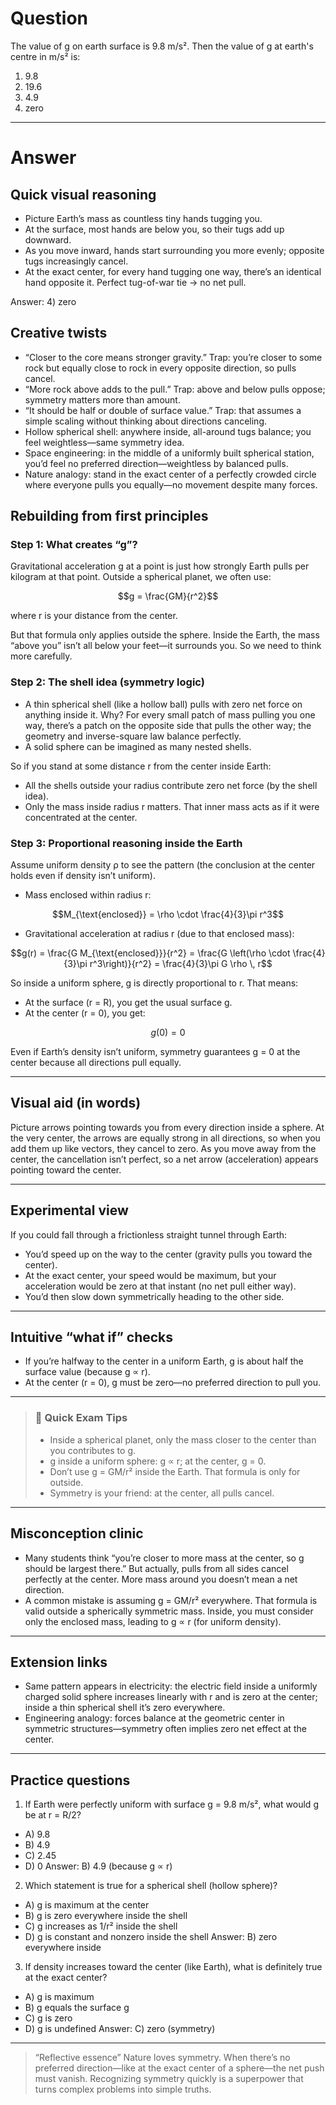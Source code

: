 # Question
The value of g on earth surface is 9.8 m/s². Then the value of g at earth's centre in m/s² is:  
1) 9.8  
2) 19.6  
3) 4.9  
4) zero

---
# Answer
## Quick visual reasoning
- Picture Earth’s mass as countless tiny hands tugging you.
- At the surface, most hands are below you, so their tugs add up downward.
- As you move inward, hands start surrounding you more evenly; opposite tugs increasingly cancel.
- At the exact center, for every hand tugging one way, there’s an identical hand opposite it. Perfect tug-of-war tie → no net pull.

Answer: 4) zero

## Creative twists
- “Closer to the core means stronger gravity.” Trap: you’re closer to some rock but equally close to rock in every opposite direction, so pulls cancel.
- “More rock above adds to the pull.” Trap: above and below pulls oppose; symmetry matters more than amount.
- “It should be half or double of surface value.” Trap: that assumes a simple scaling without thinking about directions canceling.
- Hollow spherical shell: anywhere inside, all-around tugs balance; you feel weightless—same symmetry idea.
- Space engineering: in the middle of a uniformly built spherical station, you’d feel no preferred direction—weightless by balanced pulls.
- Nature analogy: stand in the exact center of a perfectly crowded circle where everyone pulls you equally—no movement despite many forces.

## Rebuilding from first principles

### Step 1: What creates “g”?
Gravitational acceleration g at a point is just how strongly Earth pulls per kilogram at that point. Outside a spherical planet, we often use:
```math
g = \frac{GM}{r^2}
```
where r is your distance from the center.

But that formula only applies outside the sphere. Inside the Earth, the mass “above you” isn’t all below your feet—it surrounds you. So we need to think more carefully.

### Step 2: The shell idea (symmetry logic)
- A thin spherical shell (like a hollow ball) pulls with zero net force on anything inside it. Why? For every small patch of mass pulling you one way, there’s a patch on the opposite side that pulls the other way; the geometry and inverse-square law balance perfectly.
- A solid sphere can be imagined as many nested shells.

So if you stand at some distance r from the center inside Earth:
- All the shells outside your radius contribute zero net force (by the shell idea).
- Only the mass inside radius r matters. That inner mass acts as if it were concentrated at the center.

### Step 3: Proportional reasoning inside the Earth
Assume uniform density ρ to see the pattern (the conclusion at the center holds even if density isn’t uniform).

- Mass enclosed within radius r:
```math
M_{\text{enclosed}} = \rho \cdot \frac{4}{3}\pi r^3
```
- Gravitational acceleration at radius r (due to that enclosed mass):
```math
g(r) = \frac{G M_{\text{enclosed}}}{r^2}
     = \frac{G \left(\rho \cdot \frac{4}{3}\pi r^3\right)}{r^2}
     = \frac{4}{3}\pi G \rho \, r
```
So inside a uniform sphere, g is directly proportional to r. That means:
- At the surface (r = R), you get the usual surface g.
- At the center (r = 0), you get:
```math
g(0) = 0
```

Even if Earth’s density isn’t uniform, symmetry guarantees g = 0 at the center because all directions pull equally.

---

## Visual aid (in words)

Picture arrows pointing towards you from every direction inside a sphere. At the very center, the arrows are equally strong in all directions, so when you add them up like vectors, they cancel to zero. As you move away from the center, the cancellation isn’t perfect, so a net arrow (acceleration) appears pointing toward the center.

---

## Experimental view

If you could fall through a frictionless straight tunnel through Earth:
- You’d speed up on the way to the center (gravity pulls you toward the center).
- At the exact center, your speed would be maximum, but your acceleration would be zero at that instant (no net pull either way).
- You’d then slow down symmetrically heading to the other side.

---

## Intuitive “what if” checks

- If you’re halfway to the center in a uniform Earth, g is about half the surface value (because g ∝ r).
- At the center (r = 0), g must be zero—no preferred direction to pull you.

---

> ### 🧠 Quick Exam Tips
> - Inside a spherical planet, only the mass closer to the center than you contributes to g.
> - g inside a uniform sphere: g ∝ r; at the center, g = 0.
> - Don’t use g = GM/r² inside the Earth. That formula is only for outside.
> - Symmetry is your friend: at the center, all pulls cancel.

---

## Misconception clinic

- Many students think “you’re closer to more mass at the center, so g should be largest there.” But actually, pulls from all sides cancel perfectly at the center. More mass around you doesn’t mean a net direction.
- A common mistake is assuming g = GM/r² everywhere. That formula is valid outside a spherically symmetric mass. Inside, you must consider only the enclosed mass, leading to g ∝ r (for uniform density).

---

## Extension links

- Same pattern appears in electricity: the electric field inside a uniformly charged solid sphere increases linearly with r and is zero at the center; inside a thin spherical shell it’s zero everywhere.
- Engineering analogy: forces balance at the geometric center in symmetric structures—symmetry often implies zero net effect at the center.

---

## Practice questions

1) If Earth were perfectly uniform with surface g = 9.8 m/s², what would g be at r = R/2?
- A) 9.8
- B) 4.9
- C) 2.45
- D) 0
Answer: B) 4.9 (because g ∝ r)

2) Which statement is true for a spherical shell (hollow sphere)?
- A) g is maximum at the center
- B) g is zero everywhere inside the shell
- C) g increases as 1/r² inside the shell
- D) g is constant and nonzero inside the shell
Answer: B) zero everywhere inside

3) If density increases toward the center (like Earth), what is definitely true at the exact center?
- A) g is maximum
- B) g equals the surface g
- C) g is zero
- D) g is undefined
Answer: C) zero (symmetry)

---

> “Reflective essence”
> Nature loves symmetry. When there’s no preferred direction—like at the exact center of a sphere—the net push must vanish. Recognizing symmetry quickly is a superpower that turns complex problems into simple truths.